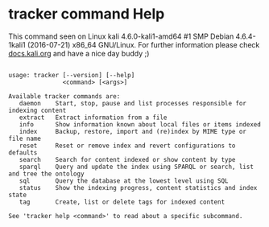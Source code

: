 # tracker command Help
 
 This command seen on Linux kali 4.6.0-kali1-amd64 #1 SMP Debian 4.6.4-1kali1 (2016-07-21) x86_64 GNU/Linux. For further information please check [docs.kali.org](docs.kali.org) and have a nice day buddy ;) 

~~~

usage: tracker [--version] [--help]
               <command> [<args>]

Available tracker commands are:
   daemon    Start, stop, pause and list processes responsible for indexing content
   extract   Extract information from a file
   info      Show information known about local files or items indexed
   index     Backup, restore, import and (re)index by MIME type or file name
   reset     Reset or remove index and revert configurations to defaults
   search    Search for content indexed or show content by type
   sparql    Query and update the index using SPARQL or search, list and tree the ontology
   sql       Query the database at the lowest level using SQL
   status    Show the indexing progress, content statistics and index state
   tag       Create, list or delete tags for indexed content

See 'tracker help <command>' to read about a specific subcommand.

~~~
